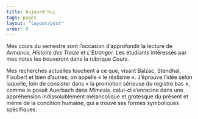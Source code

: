 ```yaml
---
title: Aujourd'hui
tags: pages
layout: "layout/post"
order: 0
---
```


Mes cours du semestre sont l’occasion d’approfondir la lecture de *Armance*, *Histoire des Treize* et *L’Etranger.* Les étudiants intéressés par mes notes les trouveront dans la rubrique *Cours.* 

Mes recherches actuelles touchent à ce que, visant Balzac, Stendhal, Flaubert et bien d’autres, on appelle « le réalisme ». J’éprouve l’idée selon laquelle, loin de consister dans « la promotion sérieuse du registre bas », comme le posait Auerbach dans *Mimesis,* celui-ci s’enracine dans une appréhension indissolublement mélancolique et grotesque du présent et même de la condition humaine, qui a trouvé ses formes symboliques spécifiques. 
